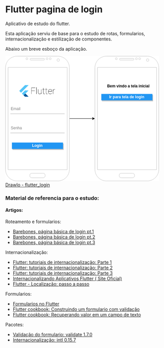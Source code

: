 # Flutter pagina de login

Aplicativo de estudo do flutter.

Esta aplicação serviu de base para o estudo de rotas, formularios, internacionalização e estilização de componentes.

Abaixo um breve esboço da aplicação.



![alt text](images/flutter_login.png)
[DrawIo - flutter_login](https://drive.google.com/file/d/12Ni4xjKNEPF0HgxQssfKB165vgvVHQRv/view?usp=sharing)



### Material de referencia para o estudo:

#### Artigos:

Roteamento e formularios:

- [Barebones, página básica de login pt.1](https://blog.khophi.co/flutter-barebones-basic-good-looking-login-page-with-routing/)
- [Barebones, página básica de login pt.2](https://blog.khophi.co/flutter-barebones-basic-good-looking-login-page-with-routing-part-2/)
- [Barebones, página básica de login pt.3](https://blog.khophi.co/flutter-barebones-basic-good-looking-login-page-with-routing-part-3/)


Internacionalização:

- [Flutter: tutoriais de internacionalização: Parte 1](https://medium.com/@datvt9312/flutter-internationalization-tutorials-d8f0f711e7f)
- [Flutter: tutoriais de internacionalização: Parte 2](https://medium.com/@datvt9312/flutter-internationalization-tutorials-part-2-intl-package-approach-and-as-plugin-approach-b0aabdb254d8)
- [Flutter: tutoriais de internacionalização: Parte 3](https://medium.com/@datvt9312/flutter-internationalization-tutorials-part-3-android-studio-plugin-8604e2dc90f0)
- [Internacionalizando Aplicativos Flutter ( Site Oficial)](https://flutter.io/docs/development/accessibility-and-localization/internationalization)
- [Flutter - Localização: passo a passo](https://proandroiddev.com/flutter-localization-step-by-step-30f95d06018d)

Formularios:

- [Formularios no Flutter](https://medium.com/@anilcan/forms-in-flutter-6e1364eafdb5)
- [Flutter cookbook: Construindo um formulario com validação](https://flutter.io/docs/cookbook/forms/validation)
- [Flutter cookbook: Recuperando valor em um campo de texto](https://flutter.io/docs/cookbook/forms/retrieve-input)


Pacotes:
- [Validação do formulario: validate 1.7.0](https://pub.dartlang.org/packages/validate#-installing-tab-)
- [Internacionalização: intl 0.15.7](https://pub.dartlang.org/packages/intl)
